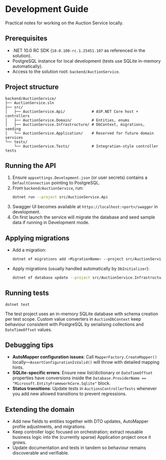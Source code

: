 # Development Guide

Practical notes for working on the Auction Service locally.

## Prerequisites
- .NET 10.0 RC SDK (`10.0.100-rc.1.25451.107` as referenced in the solution).
- PostgreSQL instance for local development (tests use SQLite in-memory automatically).
- Access to the solution root: `backend/AuctionService`.

## Project structure
```
backend/AuctionService/
├── AuctionService.sln
├── src/
│   ├── AuctionService.Api/            # ASP.NET Core host + controllers
│   ├── AuctionService.Domain/         # Entities, enums
│   ├── AuctionService.Infrastructure/ # DbContext, migrations, seeding
│   └── AuctionService.Application/    # Reserved for future domain services
└── tests/
    └── AuctionService.Tests/          # Integration-style controller tests
```

## Running the API
1. Ensure `appsettings.Development.json` (or user secrets) contains a `DefaultConnection` pointing to PostgreSQL.
2. From `backend/AuctionService`, run:
   ```bash
   dotnet run --project src/AuctionService.Api
   ```
3. Swagger UI becomes available at `https://localhost:<port>/swagger` in development.
4. On first launch the service will migrate the database and seed sample data if running in Development mode.

## Applying migrations
- Add a migration:
  ```bash
  dotnet ef migrations add <MigrationName> --project src/AuctionService.Infrastructure --startup-project src/AuctionService.Api
  ```
- Apply migrations (usually handled automatically by `DbInitializer`):
  ```bash
  dotnet ef database update --project src/AuctionService.Infrastructure --startup-project src/AuctionService.Api
  ```

## Running tests
```
dotnet test
```
The test project uses an in-memory SQLite database with schema creation per test scope. Custom value converters in `AuctionDbContext` keep behaviour consistent with PostgreSQL by serialising collections and `DateTimeOffset` values.

## Debugging tips
- **AutoMapper configuration issues**: Call `MapperFactory.CreateMapper()` locally—`AssertConfigurationIsValid()` will throw with detailed mapping hints.
- **SQLite-specific errors**: Ensure new list/dictionary or `DateTimeOffset` properties have conversions inside the `Database.ProviderName == "Microsoft.EntityFrameworkCore.Sqlite"` block.
- **Status transitions**: Update tests in `AuctionsControllerTests` whenever you add new allowed transitions to prevent regressions.

## Extending the domain
- Add new fields to entities together with DTO updates, AutoMapper profile adjustments, and migrations.
- Keep controller logic focused on orchestration; extract reusable business logic into the (currently sparse) Application project once it grows.
- Update documentation and tests in tandem so behaviour remains discoverable and verifiable.
